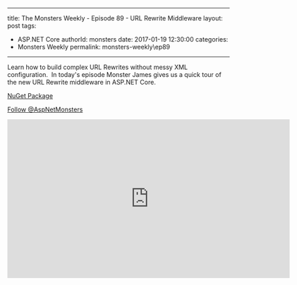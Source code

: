 
---
title: The Monsters Weekly - Episode 89 -  URL Rewrite Middleware
layout: post
tags: 
  - ASP.NET Core
authorId: monsters
date: 2017-01-19 12:30:00
categories:
  - Monsters Weekly
permalink: monsters-weekly\ep89
---

<p>Learn how to build complex URL Rewrites without messy XML configuration.&nbsp; In today's episode Monster James gives us a quick tour of the new URL Rewrite middleware in ASP.NET Core.</p><p><a href="https://www.nuget.org/packages/Microsoft.AspNetCore.Rewrite/">NuGet Package</a></p><p><a class="twitter-follow-button" href="https://twitter.com/AspNetMonsters">Follow @AspNetMonsters</a></p> 


<iframe src='https://channel9.msdn.com/Series/aspnetmonsters/ASPNET-Monsters-89-URL-Rewrite-Middleware/player' width='640' height='360' allowFullScreen frameBorder='0'></iframe>
